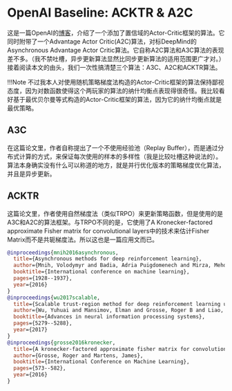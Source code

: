 # OpenAI Baseline: ACKTR & A2C

这是一篇OpenAI的[博客](https://openai.com/blog/baselines-acktr-a2c/)，介绍了一个添加了置信域的Actor-Critic框架的算法。它同时附带了一个Advantage Actor Critic(A2C)算法，对标DeepMind的Asynchronous Advantage Actor Critic算法。它自称A2C算法和A3C算法的表现差不多。（我不禁吐槽，异步更新算法显然比同步更新算法的适用范围更广才对。）接着阅读本文的由头，我们一次性搞清楚三个算法：A3C、A2C和ACKTR算法。

!!!Note
    不过我本人对使用随机策略梯度法构造的Actor-Critic框架的算法保持鄙视态度，因为对数函数使得这个两玩家的算法的纳什均衡点表现得很奇怪。我比较看好基于最优贝尔曼等式构造的Actor-Critic框架的算法，因为它的纳什均衡点就是最优策略。

## A3C

在这篇论文里，作者自称提出了一个不使用经验池（Replay Buffer），而是通过分布式计算的方式，来保证每次使用的样本的多样性（我是比较吐槽这种说法的）。算法本身确实没有什么可以称道的地方，就是并行优化版本的策略梯度优化算法，并且是异步更新。

## ACKTR

这篇论文里，作者使用自然梯度法（类似TRPO）来更新策略函数，但是使用的是A3C和A2C的算法框架。与TRPO不同的是，它使用了A Kronecker-factored approximate Fisher matrix for convolutional layers中的技术来估计Fisher Matrix而不是共轭梯度法。所以这也是一篇应用文而已。

```bib
@inproceedings{mnih2016asynchronous,
  title={Asynchronous methods for deep reinforcement learning},
  author={Mnih, Volodymyr and Badia, Adria Puigdomenech and Mirza, Mehdi and Graves, Alex and Lillicrap, Timothy and Harley, Tim and Silver, David and Kavukcuoglu, Koray},
  booktitle={International conference on machine learning},
  pages={1928--1937},
  year={2016}
}
@inproceedings{wu2017scalable,
  title={Scalable trust-region method for deep reinforcement learning using kronecker-factored approximation},
  author={Wu, Yuhuai and Mansimov, Elman and Grosse, Roger B and Liao, Shun and Ba, Jimmy},
  booktitle={Advances in neural information processing systems},
  pages={5279--5288},
  year={2017}
}
@inproceedings{grosse2016kronecker,
  title={A kronecker-factored approximate fisher matrix for convolution layers},
  author={Grosse, Roger and Martens, James},
  booktitle={International Conference on Machine Learning},
  pages={573--582},
  year={2016}
}
```

